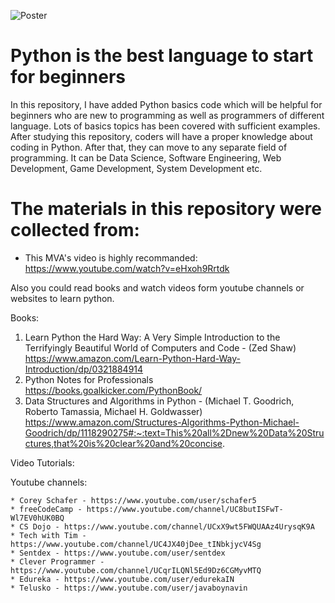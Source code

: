 ![Poster](https://github.com/ahammadshawki8/Python-Basics/blob/master/basics.jpg)
# Python is the best language to start for beginners

In this repository, I have added Python basics code which will be helpful for beginners who are new to programming as well as programmers of different language. 
Lots of basics topics has been covered with sufficient examples. After studying this repository, coders will have a proper knowledge about coding in Python. 
After that, they can move to any separate field of programming. It can be Data Science, Software Engineering, Web Development, Game Development, System Development etc.


# The materials in this repository were collected from:

* This MVA's video is highly recommanded:
https://www.youtube.com/watch?v=eHxoh9Rrtdk

Also you could read books and watch videos form youtube channels or websites to learn python.

Books:
  
  1. Learn Python the Hard Way: A Very Simple Introduction to the Terrifyingly Beautiful World of Computers and Code - (Zed Shaw)
  https://www.amazon.com/Learn-Python-Hard-Way-Introduction/dp/0321884914
  2. Python Notes for Professionals
  https://books.goalkicker.com/PythonBook/
  3. Data Structures and Algorithms in Python - (Michael T. Goodrich, Roberto Tamassia, Michael H. Goldwasser)
  https://www.amazon.com/Structures-Algorithms-Python-Michael-Goodrich/dp/1118290275#:~:text=This%20all%2Dnew%20Data%20Structures,that%20is%20clear%20and%20concise.
  
Video Tutorials:
  
  Youtube channels:
  
    * Corey Schafer - https://www.youtube.com/user/schafer5 
    * freeCodeCamp - https://www.youtube.com/channel/UC8butISFwT-Wl7EV0hUK0BQ
    * CS Dojo - https://www.youtube.com/channel/UCxX9wt5FWQUAAz4UrysqK9A
    * Tech with Tim - https://www.youtube.com/channel/UC4JX40jDee_tINbkjycV4Sg
    * Sentdex - https://www.youtube.com/user/sentdex
    * Clever Programmer - https://www.youtube.com/channel/UCqrILQNl5Ed9Dz6CGMyvMTQ
    * Edureka - https://www.youtube.com/user/edurekaIN
    * Telusko - https://www.youtube.com/user/javaboynavin

